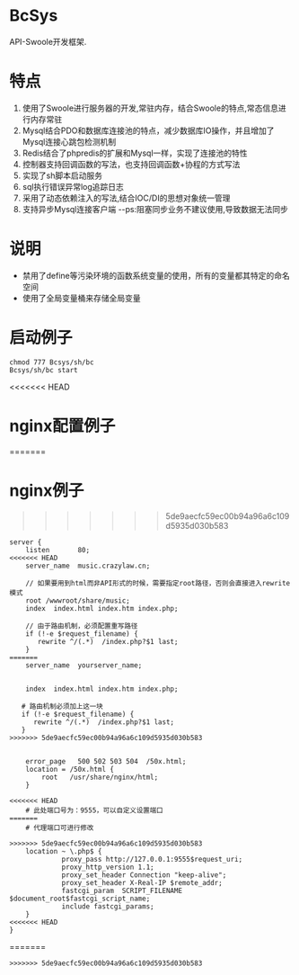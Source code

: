 # BcSys

API-Swoole开发框架.
# 特点
1. 使用了Swoole进行服务器的开发,常驻内存，结合Swoole的特点,常态信息进行内存常驻
2. Mysql结合PDO和数据库连接池的特点，减少数据库IO操作，并且增加了Mysql连接心跳包检测机制
3. Redis结合了phpredis的扩展和Mysql一样，实现了连接池的特性
4. 控制器支持回调函数的写法，也支持回调函数+协程的方式写法
5. 实现了sh脚本启动服务
6. sql执行错误异常log追踪日志
7. 采用了动态依赖注入的写法,结合IOC/DI的思想对象统一管理
8. 支持异步Mysql连接客户端 --ps:阻塞同步业务不建议使用,导致数据无法同步
# 说明
- 禁用了define等污染环境的函数系统变量的使用，所有的变量都其特定的命名空间
- 使用了全局变量桶来存储全局变量
# 启动例子
```shell
chmod 777 Bcsys/sh/bc
Bcsys/sh/bc start
```
<<<<<<< HEAD
# nginx配置例子
=======

# nginx例子
>>>>>>> 5de9aecfc59ec00b94a96a6c109d5935d030b583

```
server {
    listen       80;
<<<<<<< HEAD
    server_name  music.crazylaw.cn;

	// 如果要用到html而非API形式的时候，需要指定root路径，否则会直接进入rewrite模式
    root /wwwroot/share/music;
    index  index.html index.htm index.php;

    // 由于路由机制，必须配置重写路径
    if (!-e $request_filename) {
       rewrite ^/(.*)  /index.php?$1 last;
    }
=======
    server_name  yourserver_name;


    index  index.html index.htm index.php;

   # 路由机制必须加上这一块
   if (!-e $request_filename) {
      rewrite ^/(.*)  /index.php?$1 last;
   }
>>>>>>> 5de9aecfc59ec00b94a96a6c109d5935d030b583


    error_page   500 502 503 504  /50x.html;
    location = /50x.html {
        root   /usr/share/nginx/html;
    }

<<<<<<< HEAD
    # 此处端口号为：9555，可以自定义设置端口
=======
    # 代理端口可进行修改
    
>>>>>>> 5de9aecfc59ec00b94a96a6c109d5935d030b583
    location ~ \.php$ {
             proxy_pass http://127.0.0.1:9555$request_uri;
             proxy_http_version 1.1;
             proxy_set_header Connection "keep-alive";
             proxy_set_header X-Real-IP $remote_addr;
             fastcgi_param  SCRIPT_FILENAME  $document_root$fastcgi_script_name;
             include fastcgi_params;
    }
<<<<<<< HEAD
}

```
=======

```
>>>>>>> 5de9aecfc59ec00b94a96a6c109d5935d030b583
